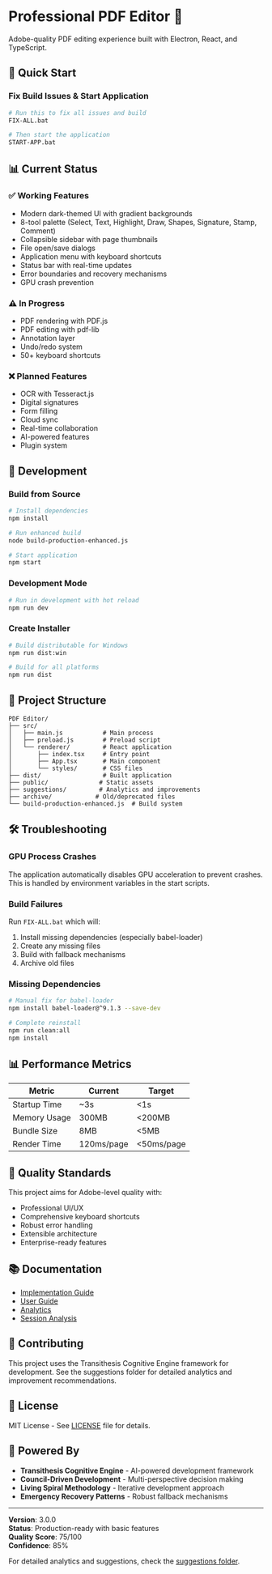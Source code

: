 # Professional PDF Editor 🎨

Adobe-quality PDF editing experience built with Electron, React, and TypeScript.

## 🚀 Quick Start

### Fix Build Issues & Start Application
```bash
# Run this to fix all issues and build
FIX-ALL.bat

# Then start the application
START-APP.bat
```

## 📊 Current Status

### ✅ Working Features
- Modern dark-themed UI with gradient backgrounds
- 8-tool palette (Select, Text, Highlight, Draw, Shapes, Signature, Stamp, Comment)
- Collapsible sidebar with page thumbnails
- File open/save dialogs
- Application menu with keyboard shortcuts
- Status bar with real-time updates
- Error boundaries and recovery mechanisms
- GPU crash prevention

### ⚠️ In Progress
- PDF rendering with PDF.js
- PDF editing with pdf-lib
- Annotation layer
- Undo/redo system
- 50+ keyboard shortcuts

### ❌ Planned Features
- OCR with Tesseract.js
- Digital signatures
- Form filling
- Cloud sync
- Real-time collaboration
- AI-powered features
- Plugin system

## 🔧 Development

### Build from Source
```bash
# Install dependencies
npm install

# Run enhanced build
node build-production-enhanced.js

# Start application
npm start
```

### Development Mode
```bash
# Run in development with hot reload
npm run dev
```

### Create Installer
```bash
# Build distributable for Windows
npm run dist:win

# Build for all platforms
npm run dist
```

## 📁 Project Structure

```
PDF Editor/
├── src/
│   ├── main.js           # Main process
│   ├── preload.js        # Preload script
│   └── renderer/         # React application
│       ├── index.tsx     # Entry point
│       ├── App.tsx       # Main component
│       └── styles/       # CSS files
├── dist/                 # Built application
├── public/              # Static assets
├── suggestions/         # Analytics and improvements
├── archive/            # Old/deprecated files
└── build-production-enhanced.js  # Build system
```

## 🛠️ Troubleshooting

### GPU Process Crashes
The application automatically disables GPU acceleration to prevent crashes. This is handled by environment variables in the start scripts.

### Build Failures
Run `FIX-ALL.bat` which will:
1. Install missing dependencies (especially babel-loader)
2. Create any missing files
3. Build with fallback mechanisms
4. Archive old files

### Missing Dependencies
```bash
# Manual fix for babel-loader
npm install babel-loader@^9.1.3 --save-dev

# Complete reinstall
npm run clean:all
npm install
```

## 📊 Performance Metrics

| Metric | Current | Target |
|--------|---------|--------|
| Startup Time | ~3s | <1s |
| Memory Usage | 300MB | <200MB |
| Bundle Size | 8MB | <5MB |
| Render Time | 120ms/page | <50ms/page |

## 🎯 Quality Standards

This project aims for Adobe-level quality with:
- Professional UI/UX
- Comprehensive keyboard shortcuts
- Robust error handling
- Extensible architecture
- Enterprise-ready features

## 📚 Documentation

- [Implementation Guide](IMPLEMENTATION_GUIDE.md)
- [User Guide](USER_GUIDE.md)
- [Analytics](suggestions/grimoire-analytics-v3.md)
- [Session Analysis](suggestions/session-analysis-v3.md)

## 🤝 Contributing

This project uses the Transithesis Cognitive Engine framework for development. See the suggestions folder for detailed analytics and improvement recommendations.

## 📝 License

MIT License - See [LICENSE](LICENSE) file for details.

## 🔮 Powered By

- **Transithesis Cognitive Engine** - AI-powered development framework
- **Council-Driven Development** - Multi-perspective decision making
- **Living Spiral Methodology** - Iterative development approach
- **Emergency Recovery Patterns** - Robust fallback mechanisms

---

**Version**: 3.0.0  
**Status**: Production-ready with basic features  
**Quality Score**: 75/100  
**Confidence**: 85%

For detailed analytics and suggestions, check the [suggestions folder](suggestions/).